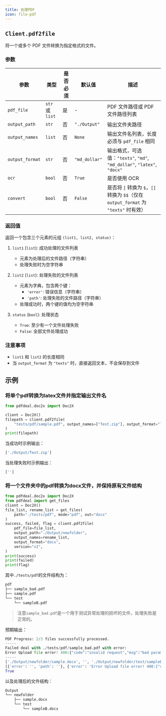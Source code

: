 ```yaml
---
title: 处理PDF
icon: file-pdf
---
```


## `Client.pdf2file`

将一个或多个 PDF 文件转换为指定格式的文件。

### 参数

| 参数 | 类型 | 是否必须 | 默认值 | 描述 |
|------|------|----------|--------|------|
| `pdf_file` | `str` 或 `list` | 是 | - | PDF 文件路径或 PDF 文件路径列表 |
| `output_path` | `str` | 否 | `"./Output"` | 输出文件夹路径 |
| `output_names` | `list` | 否 | `None` | 输出文件名列表，长度必须与 `pdf_file` 相同 |
| `output_format` | `str` | 否 | `"md_dollar"` | 输出格式，可选值：`"texts"`, `"md"`, `"md_dollar"`, `"latex"`, `"docx"` |
| `ocr` | `bool` | 否 | `True` | 是否使用 OCR |
| `convert` | `bool` | 否 | `False` | 是否将 `[` 转换为 `$`，`[[` 转换为 `$$`（仅在 `output_format` 为 `"texts"` 时有效） |

### 返回值

返回一个包含三个元素的元组 `(list1, list2, status)`：

1. `list1` (`list`): 成功处理的文件列表
   - 元素为处理后的文件路径（字符串）
   - 处理失败时为空字符串

2. `list2` (`list`): 处理失败的文件列表
   - 元素为字典，包含两个键：
     - `'error'`: 错误信息（字符串）
     - `'path'`: 处理失败的文件路径（字符串）
   - 处理成功时，两个键的值均为空字符串

3. `status` (`bool`): 处理状态
   - `True`: 至少有一个文件处理失败
   - `False`: 全部文件处理成功

### 注意事项

- `list1` 和 `list2` 的长度相同
- 当 `output_format` 为 `"texts"` 时，直接返回文本，不会保存到文件

## 示例

### 将单个pdf转换为latex文件并指定输出文件名

```python
from pdfdeal.doc2x import Doc2X

client = Doc2X()
filepath = client.pdf2file(
    "tests/pdf/sample.pdf", output_names=["Test.zip"], output_format="latex"
)
print(filepath)
```

当成功时示例输出：

```python
['./Output/Test.zip']
```

当处理失败时示例输出：

```python
['']
```

### 将一个文件夹中的pdf转换为docx文件，并保持原有文件结构

```python
from pdfdeal.doc2x import Doc2X
from pdfdeal import get_files
client = Doc2X()
file_list, rename_list = get_files(
    path="./tests/pdf", mode="pdf", out="docx"
)
success, failed, flag = client.pdf2file(
    pdf_file=file_list,
    output_path="./Output/newfolder",
    output_names=rename_list,
    output_format="docx",
    version="v2",
)
print(success)
print(failed)
print(flag)
```

其中`./tests/pdf`的文件结构为：
```bash
pdf
├── sample_bad.pdf
├── sample.pdf
└── test
    └── sampleB.pdf
```

> 注意`sample_bad.pdf`是一个用于测试异常处理的损坏的文件，处理失败是正常的。

预期输出：

```python
PDF Progress: 2/3 files successfully processed.
-----
Failed deal with ./tests/pdf/sample_bad.pdf with error:
Error Upload file error! 400:{"code":"invalid request","msg":"bad params"}
-----
['./Output/newfolder/sample.docx', '', './Output/newfolder/test/sampleB.docx']
[{'error': '', 'path': ''}, {'error': 'Error Upload file error! 400:{"code":"invalid request","msg":"bad params"}', 'path': './tests/pdf/sample_bad.pdf'}, {'error': '', 'path': ''}]
True
```

以及处理后的文件结构：
```bash
Output
└── newfolder
    ├── sample.docx
    └── test
        └── sampleB.docx
```